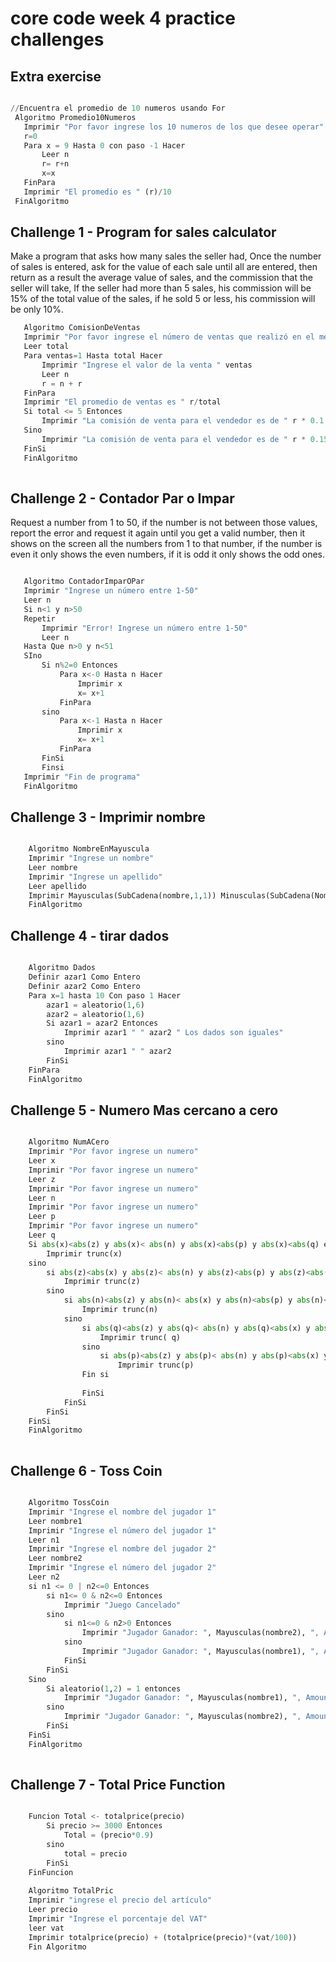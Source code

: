 # core code week 4 practice challenges

## Extra exercise
 
 ``` python
 
 //Encuentra el promedio de 10 numeros usando For
  Algoritmo Promedio10Numeros
	Imprimir "Por favor ingrese los 10 numeros de los que desee operar"
	r=0
	Para x = 9 Hasta 0 con paso -1 Hacer
		Leer n
		r= r+n
		x=x
	FinPara
	Imprimir "El promedio es " (r)/10
  FinAlgoritmo
``` 

## Challenge 1 - Program for sales calculator

Make a program that asks how many sales the seller had, Once the number of sales is entered, ask for the value of each sale until all are entered, then return as a result the average value of sales, and the commission that the seller will take, If the seller had more than 5 sales, his commission will be 15% of the total value of the sales, if he sold 5 or less, his commission will be only 10%.

 ``` python
	Algoritmo ComisionDeVentas
	Imprimir "Por favor ingrese el número de ventas que realizó en el mes"
	Leer total
	Para ventas=1 Hasta total Hacer
		Imprimir "Ingrese el valor de la venta " ventas
		Leer n
		r = n + r
	FinPara
	Imprimir "El promedio de ventas es " r/total
	Si total <= 5 Entonces
		Imprimir "La comisión de venta para el vendedor es de " r * 0.1
	Sino 
		Imprimir "La comisión de venta para el vendedor es de " r * 0.15
	FinSi
	FinAlgoritmo
	
 ``` 
 
 ## Challenge 2 - Contador Par o Impar
 
 Request a number from 1 to 50, if the number is not between those values, report the error and request it again until you get a valid number, then it shows on the screen all the numbers from 1 to that number, if the number is even it only shows the even numbers, if it is odd it only shows the odd ones.

 ``` python
 
 	Algoritmo ContadorImparOPar
	Imprimir "Ingrese un número entre 1-50"
	Leer n
	Si n<1 y n>50
	Repetir
		Imprimir "Error! Ingrese un número entre 1-50"
		Leer n
	Hasta Que n>0 y n<51 
	SIno 
		Si n%2=0 Entonces
			Para x<-0 Hasta n Hacer
				Imprimir x
				x= x+1
			FinPara
		sino 
			Para x<-1 Hasta n Hacer
				Imprimir x
				x= x+1
			FinPara
		FinSi
		Finsi
	Imprimir "Fin de programa"
	FinAlgoritmo

```

## Challenge 3 - Imprimir nombre

``` python

	Algoritmo NombreEnMayuscula
	Imprimir "Ingrese un nombre"
	Leer nombre
	Imprimir "Ingrese un apellido"
	Leer apellido
	Imprimir Mayusculas(SubCadena(nombre,1,1)) Minusculas(SubCadena(Nombre,2,longitud(nombre))) " " Mayusculas(SubCadena(apellido,1,1)) 				Minusculas(SubCadena(apellido,2,longitud(apellido)))
	FinAlgoritmo
``` 

## Challenge 4 - tirar dados

``` python

	Algoritmo Dados
	Definir azar1 Como Entero
	Definir azar2 Como Entero
	Para x=1 hasta 10 Con paso 1 Hacer
		azar1 = aleatorio(1,6)
		azar2 = aleatorio(1,6)
		Si azar1 = azar2 Entonces
			Imprimir azar1 " " azar2 " Los dados son iguales"
		sino 
			Imprimir azar1 " " azar2
		FinSi
	FinPara
	FinAlgoritmo
``` 

## Challenge 5 - Numero Mas cercano a cero

``` python

	Algoritmo NumACero
	Imprimir "Por favor ingrese un numero"
	Leer x
	Imprimir "Por favor ingrese un numero"
	Leer z
	Imprimir "Por favor ingrese un numero"
	Leer n
	Imprimir "Por favor ingrese un numero"
	Leer p
	Imprimir "Por favor ingrese un numero"
	Leer q
	Si abs(x)<abs(z) y abs(x)< abs(n) y abs(x)<abs(p) y abs(x)<abs(q) entonces 
		Imprimir trunc(x)
	sino 
		si abs(z)<abs(x) y abs(z)< abs(n) y abs(z)<abs(p) y abs(z)<abs(q) entonces 
			Imprimir trunc(z)
		sino 
			si abs(n)<abs(z) y abs(n)< abs(x) y abs(n)<abs(p) y abs(n)<abs(q) entonces 
				Imprimir trunc(n)
			sino 
				si abs(q)<abs(z) y abs(q)< abs(n) y abs(q)<abs(x) y abs(q)<abs(p) entonces 
					Imprimir trunc(	q)
				sino 
					si abs(p)<abs(z) y abs(p)< abs(n) y abs(p)<abs(x) y abs(p)<abs(q) entonces 
						Imprimir trunc(p)
				Fin si
				
				FinSi
			FinSi
		FinSi
	FinSi
	FinAlgoritmo
	
``` 

## Challenge 6 - Toss Coin

``` python

	Algoritmo TossCoin
	Imprimir "Ingrese el nombre del jugador 1"
	Leer nombre1
	Imprimir "Ingrese el número del jugador 1"
	Leer n1
	Imprimir "Ingrese el nombre del jugador 2"
	Leer nombre2
	Imprimir "Ingrese el número del jugador 2"
	Leer n2
	si n1 <= 0 | n2<=0 Entonces
		si n1<= 0 & n2<=0 Entonces
			Imprimir "Juego Cancelado"
		sino 
			si n1<=0 & n2>0 Entonces
				Imprimir "Jugador Ganador: ", Mayusculas(nombre2), ", Amount Won: 0"
			sino 
				Imprimir "Jugador Ganador: ", Mayusculas(nombre1), ", Amount Won: 0"
			FinSi
		FinSi
	Sino 
		Si aleatorio(1,2) = 1 entonces 
			Imprimir "Jugador Ganador: ", Mayusculas(nombre1), ", Amount Won:" n1 
		sino 
			Imprimir "Jugador Ganador: ", Mayusculas(nombre2), ", Amount Won:" n2
		FinSi
	FinSi
	FinAlgoritmo
	
```

## Challenge 7 - Total Price Function

``` python 

	Funcion Total <- totalprice(precio)
		Si precio >= 3000 Entonces
			Total = (precio*0.9)
		sino 
			total = precio 
		FinSi
	FinFuncion
	
	Algoritmo TotalPric
	Imprimir "ingrese el precio del artículo"
	Leer precio
	Imprimir "Ingrese el porcentaje del VAT"
	leer vat
	Imprimir totalprice(precio) + (totalprice(precio)*(vat/100))
	Fin Algoritmo 	
```

